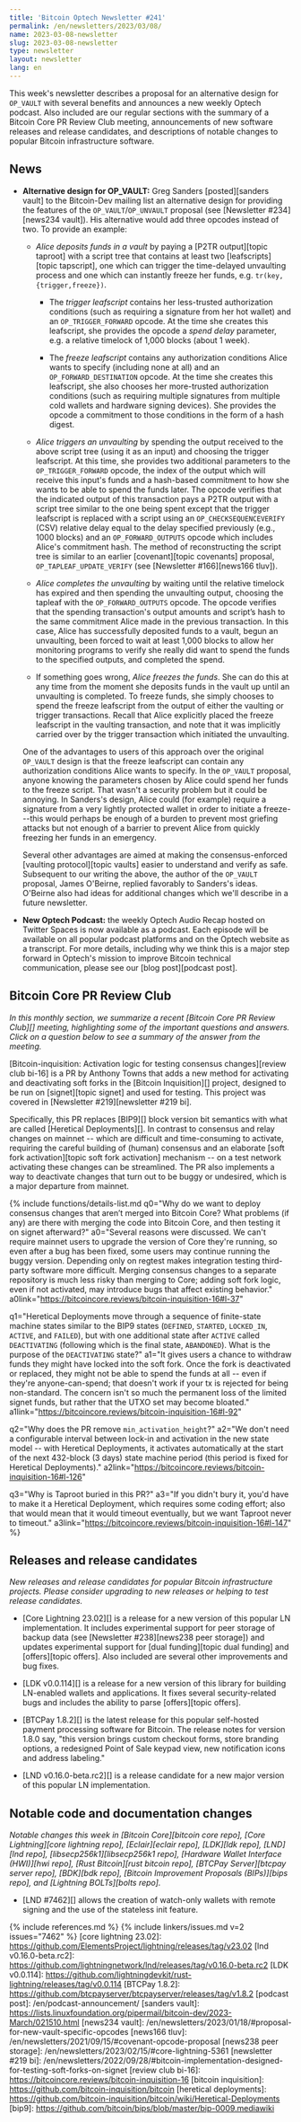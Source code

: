 ```yaml
---
title: 'Bitcoin Optech Newsletter #241'
permalink: /en/newsletters/2023/03/08/
name: 2023-03-08-newsletter
slug: 2023-03-08-newsletter
type: newsletter
layout: newsletter
lang: en
---
```

This week's newsletter describes a proposal for an alternative design
for `OP_VAULT` with several benefits and announces a new weekly Optech
podcast.  Also included are our regular sections with the summary of a
Bitcoin Core PR Review Club meeting, announcements of new software
releases and release candidates, and descriptions of notable changes to
popular Bitcoin infrastructure software.

## News

- **Alternative design for OP_VAULT:** Greg Sanders [posted][sanders
  vault] to the Bitcoin-Dev mailing list an alternative design for
  providing the features of the `OP_VAULT`/`OP_UNVAULT` proposal (see
  [Newsletter #234][news234 vault]).  His alternative would add three
  opcodes instead of two.  To provide an example:

    - *Alice deposits funds in a vault* by paying a [P2TR output][topic
      taproot] with a script tree that contains at least two [leafscripts][topic
      tapscript], one which can trigger the time-delayed unvaulting
      process and one which can instantly freeze her funds, e.g.
      `tr(key,{trigger,freeze})`.

      - The *trigger leafscript* contains her less-trusted authorization
        conditions (such as requiring a signature from her hot wallet)
        and an `OP_TRIGGER_FORWARD` opcode.  At the time she creates
        this leafscript, she provides the opcode a *spend delay*
        parameter, e.g. a relative timelock of 1,000 blocks (about 1
        week).

      - The *freeze leafscript* contains any authorization conditions
        Alice wants to specify (including none at all) and
        an `OP_FORWARD_DESTINATION` opcode.  At the time she creates
        this leafscript, she also chooses her more-trusted authorization
        conditions (such as requiring multiple signatures from multiple
        cold wallets and hardware signing devices).  She provides the
        opcode a commitment to those conditions in the form of a hash
        digest.

    - *Alice triggers an unvaulting* by spending the output received to
      the above script tree (using it as an input) and choosing the
      trigger leafscript.  At this time, she provides two additional
      parameters to the `OP_TRIGGER_FORWARD` opcode, the index of the
      output which will receive this input's funds and a hash-based
      commitment to how she wants to be able to spend the funds later.
      The opcode verifies that the indicated output of this transaction
      pays a P2TR output with a script tree similar to the one being spent except that the
      trigger leafscript is replaced with a script using an
      `OP_CHECKSEQUENCEVERIFY` (CSV) relative delay equal to the delay
      specified previously (e.g., 1000 blocks) and an
      `OP_FORWARD_OUTPUTS` opcode which includes Alice's commitment
      hash.  The method of reconstructing the script tree is similar to
      an earlier [covenant][topic covenants] proposal,
      `OP_TAPLEAF_UPDATE_VERIFY` (see [Newsletter #166][news166 tluv]).

    - *Alice completes the unvaulting* by waiting until the relative
      timelock has expired and then spending the unvaulting output,
      choosing the tapleaf with the `OP_FORWARD_OUTPUTS` opcode.  The
      opcode verifies that the spending transaction's output amounts and
      script’s hash to the same commitment Alice made in the previous
      transaction.  In this case, Alice has successfully deposited funds
      to a vault, begun an unvaulting, been forced to wait at least
      1,000 blocks to allow her monitoring programs to verify she really
      did want to spend the funds to the specified outputs, and
      completed the spend.

    - If something goes wrong, *Alice freezes the funds*.  She can do
      this at any time from the moment she deposits funds in the vault
      up until an unvaulting is completed.  To freeze funds, she simply
      chooses to spend the freeze leafscript from the output of
      either the vaulting or trigger transactions.  Recall
      that Alice explicitly placed the freeze leafscript in the vaulting
      transaction, and note that it was implicitly carried over by the
      trigger transaction which initiated the unvaulting.

  One of the advantages to users of this approach over the original
  `OP_VAULT` design is that the freeze leafscript can contain any
  authorization conditions Alice wants to specify.  In the `OP_VAULT`
  proposal, anyone knowing the parameters chosen by Alice could spend
  her funds to the freeze script.  That wasn't a security problem but it
  could be annoying.  In Sanders's design, Alice could (for example)
  require a signature from a very lightly protected wallet in order to
  initiate a freeze---this would perhaps be enough of a burden to
  prevent most griefing attacks but not enough of a barrier to prevent
  Alice from quickly freezing her funds in an emergency.

  Several other advantages are aimed at making the consensus-enforced
  [vaulting protocol][topic vaults] easier to understand and verify as
  safe.  Subsequent to our writing the above, the author of the
  `OP_VAULT` proposal, James O'Beirne, replied favorably to Sanders's
  ideas.  O'Beirne also had ideas for additional changes which we'll
  describe in a future newsletter.

- **New Optech Podcast:** the weekly Optech Audio Recap hosted on
  Twitter Spaces is now available as a podcast.  Each episode will be
  available on all popular podcast platforms and on the Optech website
  as a transcript.  For more details, including why we think this is a
  major step forward in Optech's mission to improve Bitcoin technical
  communication, please see our [blog post][podcast post].

## Bitcoin Core PR Review Club

*In this monthly section, we summarize a recent [Bitcoin Core PR Review Club][]
meeting, highlighting some of the important questions and answers.  Click on a
question below to see a summary of the answer from the meeting.*

[Bitcoin-inquisition: Activation logic for testing consensus changes][review club bi-16]
is a PR by Anthony Towns that adds a new method for activating and deactivating
soft forks in the [Bitcoin Inquisition][] project, designed to be run on [signet][topic signet]
and used for testing.
This project was covered in [Newsletter #219][newsletter #219 bi].

Specifically, this PR replaces [BIP9][] block version bit semantics with what
are called [Heretical Deployments][].
In contrast to consensus and relay changes on mainnet -- which are difficult
and time-consuming to activate, requiring the careful building of (human)
consensus and an elaborate [soft fork activation][topic soft fork activation]
mechanism -- on a test network activating these changes can be streamlined.
The PR also implements a way to deactivate changes that turn out to be buggy
or undesired, which is a major departure from mainnet.

{% include functions/details-list.md
  q0="Why do we want to deploy consensus changes that aren’t merged
      into Bitcoin Core? What problems (if any) are there with merging the
      code into Bitcoin Core, and then testing it on signet afterward?"
  a0="Several reasons were discussed. We can't require mainnet users to upgrade
      the version of Core they're
      running, so even after a bug has been fixed, some users may continue
      running the buggy version. Depending only on regtest makes
      integration testing third-party software more difficult.
      Merging consensus changes to a separate repository is much less risky than merging to Core;
      adding soft fork logic, even if not activated, may introduce bugs that affect existing behavior."
  a0link="https://bitcoincore.reviews/bitcoin-inquisition-16#l-37"

  q1="Heretical Deployments move through a sequence of finite-state
      machine states similar to the BIP9 states
      (`DEFINED`, `STARTED`, `LOCKED_IN`, `ACTIVE`, and `FAILED`),
      but with one additional state after `ACTIVE` called `DEACTIVATING`
      (following which is the final state, `ABANDONED`).
      What is the purpose of the `DEACTIVATING` state?"
  a1="It gives users a chance to withdraw funds they might have locked
      into the soft fork. Once the fork is deactivated or replaced, they
      might not be able to spend the funds at all -- even if they're
      anyone-can-spend; that doesn't work if your tx is rejected for
      being non-standard.
      The concern isn't so much the permanent
      loss of the limited signet funds, but rather that the UTXO set
      may become bloated."
  a1link="https://bitcoincore.reviews/bitcoin-inquisition-16#l-92"

  q2="Why does the PR remove `min_activation_height`?"
  a2="We don't need a configurable interval between lock-in and activation
      in the new state model -- with Heretical Deployments, it activates
      automatically at the start of the next 432-block (3 days) state
      machine period (this period is fixed for Heretical Deployments)."
  a2link="https://bitcoincore.reviews/bitcoin-inquisition-16#l-126"

  q3="Why is Taproot buried in this PR?"
  a3="If you didn't bury it, you'd have to make it a Heretical Deployment,
      which requires some coding effort; also that would mean that it
      would timeout eventually, but we want Taproot never to timeout."
  a3link="https://bitcoincore.reviews/bitcoin-inquisition-16#l-147"
%}

## Releases and release candidates

*New releases and release candidates for popular Bitcoin infrastructure
projects.  Please consider upgrading to new releases or helping to test
release candidates.*

- [Core Lightning 23.02][] is a release for a new
  version of this popular LN implementation.  It includes experimental
  support for peer storage of backup data (see [Newsletter
  #238][news238 peer storage]) and updates experimental support for [dual
  funding][topic dual funding] and [offers][topic offers].  Also
  included are several other improvements and bug fixes.

- [LDK v0.0.114][] is a release for a new version of this library for
  building LN-enabled wallets and applications.  It fixes several
  security-related bugs and includes the ability to parse [offers][topic
  offers].

- [BTCPay 1.8.2][] is the latest release for this popular self-hosted
  payment processing software for Bitcoin.  The release notes for
  version 1.8.0 say, "this version brings custom checkout forms, store
  branding options, a redesigned Point of Sale keypad view, new
  notification icons and address labeling."

- [LND v0.16.0-beta.rc2][] is a release candidate for a new major
  version of this popular LN implementation.

## Notable code and documentation changes

*Notable changes this week in [Bitcoin Core][bitcoin core repo], [Core
Lightning][core lightning repo], [Eclair][eclair repo], [LDK][ldk repo],
[LND][lnd repo], [libsecp256k1][libsecp256k1 repo], [Hardware Wallet
Interface (HWI)][hwi repo], [Rust Bitcoin][rust bitcoin repo], [BTCPay
Server][btcpay server repo], [BDK][bdk repo], [Bitcoin Improvement
Proposals (BIPs)][bips repo], and [Lightning BOLTs][bolts repo].*

- [LND #7462][] allows the creation of watch-only wallets with remote
  signing and the use of the stateless init feature.

{% include references.md %}
{% include linkers/issues.md v=2 issues="7462" %}
[core lightning 23.02]: https://github.com/ElementsProject/lightning/releases/tag/v23.02
[lnd v0.16.0-beta.rc2]: https://github.com/lightningnetwork/lnd/releases/tag/v0.16.0-beta.rc2
[LDK v0.0.114]: https://github.com/lightningdevkit/rust-lightning/releases/tag/v0.0.114
[BTCPay 1.8.2]: https://github.com/btcpayserver/btcpayserver/releases/tag/v1.8.2
[podcast post]: /en/podcast-announcement/
[sanders vault]: https://lists.linuxfoundation.org/pipermail/bitcoin-dev/2023-March/021510.html
[news234 vault]: /en/newsletters/2023/01/18/#proposal-for-new-vault-specific-opcodes
[news166 tluv]: /en/newsletters/2021/09/15/#covenant-opcode-proposal
[news238 peer storage]: /en/newsletters/2023/02/15/#core-lightning-5361
[newsletter #219 bi]: /en/newsletters/2022/09/28/#bitcoin-implementation-designed-for-testing-soft-forks-on-signet
[review club bi-16]: https://bitcoincore.reviews/bitcoin-inquisition-16
[bitcoin inquisition]: https://github.com/bitcoin-inquisition/bitcoin
[heretical deployments]: https://github.com/bitcoin-inquisition/bitcoin/wiki/Heretical-Deployments
[bip9]: https://github.com/bitcoin/bips/blob/master/bip-0009.mediawiki
